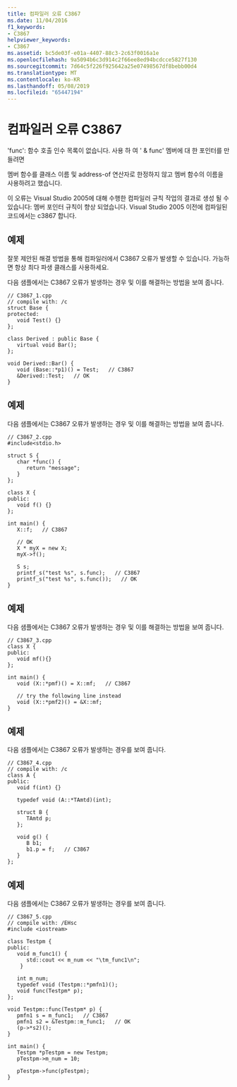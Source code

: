 ```yaml
---
title: 컴파일러 오류 C3867
ms.date: 11/04/2016
f1_keywords:
- C3867
helpviewer_keywords:
- C3867
ms.assetid: bc5de03f-e01a-4407-88c3-2c63f0016a1e
ms.openlocfilehash: 9a5094b6c3d914c2f66ee8ed94bcdcce5827f130
ms.sourcegitcommit: 7d64c5f226f925642a25e07498567df8bebb00d4
ms.translationtype: MT
ms.contentlocale: ko-KR
ms.lasthandoff: 05/08/2019
ms.locfileid: "65447194"
---
```

# <a name="compiler-error-c3867"></a>컴파일러 오류 C3867

'func': 함수 호출 인수 목록이 없습니다. 사용 하 여 ' & func' 멤버에 대 한 포인터를 만들려면

멤버 함수를 클래스 이름 및 address-of 연산자로 한정하지 않고 멤버 함수의 이름을 사용하려고 했습니다.

이 오류는 Visual Studio 2005에 대해 수행한 컴파일러 규칙 작업의 결과로 생성 될 수 있습니다: 멤버 포인터 규칙이 향상 되었습니다. Visual Studio 2005 이전에 컴파일된 코드에서는 c3867 합니다.

## <a name="example"></a>예제

잘못 제안된 해결 방법을 통해 컴파일러에서 C3867 오류가 발생할 수 있습니다. 가능하면 항상 최다 파생 클래스를 사용하세요.

다음 샘플에서는 C3867 오류가 발생하는 경우 및 이를 해결하는 방법을 보여 줍니다.

```
// C3867_1.cpp
// compile with: /c
struct Base {
protected:
   void Test() {}
};

class Derived : public Base {
   virtual void Bar();
};

void Derived::Bar() {
   void (Base::*p1)() = Test;   // C3867
   &Derived::Test;   // OK
}
```

## <a name="example"></a>예제

다음 샘플에서는 C3867 오류가 발생하는 경우 및 이를 해결하는 방법을 보여 줍니다.

```
// C3867_2.cpp
#include<stdio.h>

struct S {
   char *func() {
      return "message";
   }
};

class X {
public:
   void f() {}
};

int main() {
   X::f;   // C3867

   // OK
   X * myX = new X;
   myX->f();

   S s;
   printf_s("test %s", s.func);   // C3867
   printf_s("test %s", s.func());   // OK
}
```

## <a name="example"></a>예제

다음 샘플에서는 C3867 오류가 발생하는 경우 및 이를 해결하는 방법을 보여 줍니다.

```
// C3867_3.cpp
class X {
public:
   void mf(){}
};

int main() {
   void (X::*pmf)() = X::mf;   // C3867

   // try the following line instead
   void (X::*pmf2)() = &X::mf;
}
```

## <a name="example"></a>예제

다음 샘플에서는 C3867 오류가 발생하는 경우를 보여 줍니다.

```
// C3867_4.cpp
// compile with: /c
class A {
public:
   void f(int) {}

   typedef void (A::*TAmtd)(int);

   struct B {
      TAmtd p;
   };

   void g() {
      B b1;
      b1.p = f;   // C3867
   }
};
```

## <a name="example"></a>예제

다음 샘플에서는 C3867 오류가 발생하는 경우를 보여 줍니다.

```
// C3867_5.cpp
// compile with: /EHsc
#include <iostream>

class Testpm {
public:
   void m_func1() {
      std::cout << m_num << "\tm_func1\n";
    }

   int m_num;
   typedef void (Testpm::*pmfn1)();
   void func(Testpm* p);
};

void Testpm::func(Testpm* p) {
   pmfn1 s = m_func1;   // C3867
   pmfn1 s2 = &Testpm::m_func1;   // OK
   (p->*s2)();
}

int main() {
   Testpm *pTestpm = new Testpm;
   pTestpm->m_num = 10;

   pTestpm->func(pTestpm);
}
```